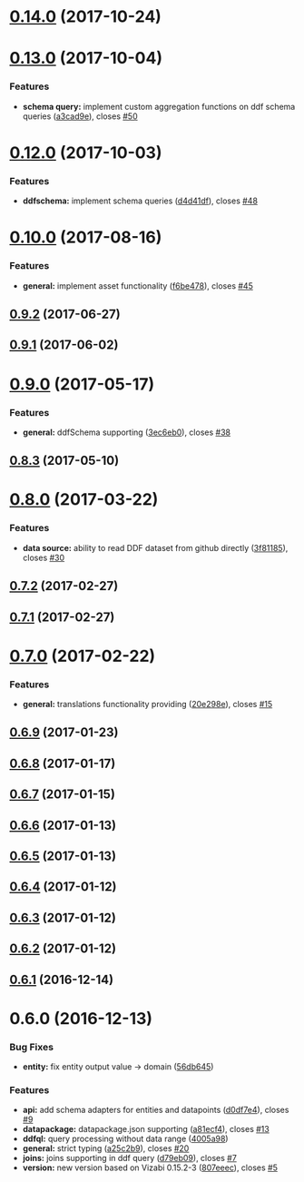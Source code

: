 <a name="0.14.0"></a>
# [0.14.0](https://github.com/vizabi/vizabi-ddfcsv-reader/compare/v0.13.0...v0.14.0) (2017-10-24)



<a name="0.13.0"></a>
# [0.13.0](https://github.com/vizabi/vizabi-ddfcsv-reader/compare/v0.12.0...v0.13.0) (2017-10-04)


### Features

* **schema query:** implement custom aggregation functions on ddf schema queries ([a3cad9e](https://github.com/vizabi/vizabi-ddfcsv-reader/commit/a3cad9e)), closes [#50](https://github.com/vizabi/vizabi-ddfcsv-reader/issues/50)



<a name="0.12.0"></a>
# [0.12.0](https://github.com/vizabi/vizabi-ddfcsv-reader/compare/v0.10.0...v0.12.0) (2017-10-03)


### Features

* **ddfschema:** implement schema queries ([d4d41df](https://github.com/vizabi/vizabi-ddfcsv-reader/commit/d4d41df)), closes [#48](https://github.com/vizabi/vizabi-ddfcsv-reader/issues/48)



<a name="0.10.0"></a>
# [0.10.0](https://github.com/vizabi/vizabi-ddfcsv-reader/compare/v0.9.1...v0.10.0) (2017-08-16)


### Features

* **general:** implement asset functionality ([f6be478](https://github.com/vizabi/vizabi-ddfcsv-reader/commit/f6be478)), closes [#45](https://github.com/vizabi/vizabi-ddfcsv-reader/issues/45)



<a name="0.9.2"></a>
## [0.9.2](https://github.com/vizabi/vizabi-ddfcsv-reader/compare/v0.9.1...v0.9.2) (2017-06-27)



<a name="0.9.1"></a>
## [0.9.1](https://github.com/vizabi/vizabi-ddfcsv-reader/compare/v0.9.0...v0.9.1) (2017-06-02)



<a name="0.9.0"></a>
# [0.9.0](https://github.com/vizabi/vizabi-ddfcsv-reader/compare/v0.8.3...v0.9.0) (2017-05-17)


### Features

* **general:** ddfSchema supporting ([3ec6eb0](https://github.com/vizabi/vizabi-ddfcsv-reader/commit/3ec6eb0)), closes [#38](https://github.com/vizabi/vizabi-ddfcsv-reader/issues/38)



<a name="0.8.3"></a>
## [0.8.3](https://github.com/vizabi/vizabi-ddfcsv-reader/compare/v0.8.0...v0.8.3) (2017-05-10)



<a name="0.8.0"></a>
# [0.8.0](https://github.com/vizabi/vizabi-ddfcsv-reader/compare/v0.7.2...v0.8.0) (2017-03-22)


### Features

* **data source:** ability to read DDF dataset from github directly ([3f81185](https://github.com/vizabi/vizabi-ddfcsv-reader/commit/3f81185)), closes [#30](https://github.com/vizabi/vizabi-ddfcsv-reader/issues/30)



<a name="0.7.2"></a>
## [0.7.2](https://github.com/vizabi/vizabi-ddfcsv-reader/compare/v0.7.1...v0.7.2) (2017-02-27)



<a name="0.7.1"></a>
## [0.7.1](https://github.com/vizabi/vizabi-ddfcsv-reader/compare/v0.7.0...v0.7.1) (2017-02-27)



<a name="0.7.0"></a>
# [0.7.0](https://github.com/vizabi/vizabi-ddfcsv-reader/compare/v0.6.9...v0.7.0) (2017-02-22)


### Features

* **general:** translations functionality providing ([20e298e](https://github.com/vizabi/vizabi-ddfcsv-reader/commit/20e298e)), closes [#15](https://github.com/vizabi/vizabi-ddfcsv-reader/issues/15)



<a name="0.6.9"></a>
## [0.6.9](https://github.com/vizabi/vizabi-ddfcsv-reader/compare/v0.6.8...v0.6.9) (2017-01-23)



<a name="0.6.8"></a>
## [0.6.8](https://github.com/vizabi/vizabi-ddfcsv-reader/compare/v0.6.7...v0.6.8) (2017-01-17)



<a name="0.6.7"></a>
## [0.6.7](https://github.com/vizabi/vizabi-ddfcsv-reader/compare/v0.6.6...v0.6.7) (2017-01-15)



<a name="0.6.6"></a>
## [0.6.6](https://github.com/vizabi/vizabi-ddfcsv-reader/compare/v0.6.5...v0.6.6) (2017-01-13)



<a name="0.6.5"></a>
## [0.6.5](https://github.com/vizabi/vizabi-ddfcsv-reader/compare/v0.6.4...v0.6.5) (2017-01-13)



<a name="0.6.4"></a>
## [0.6.4](https://github.com/vizabi/vizabi-ddfcsv-reader/compare/v0.6.3...v0.6.4) (2017-01-12)



<a name="0.6.3"></a>
## [0.6.3](https://github.com/vizabi/vizabi-ddfcsv-reader/compare/v0.6.2...v0.6.3) (2017-01-12)



<a name="0.6.2"></a>
## [0.6.2](https://github.com/vizabi/vizabi-ddfcsv-reader/compare/v0.6.1...v0.6.2) (2017-01-12)



<a name="0.6.1"></a>
## [0.6.1](https://github.com/vizabi/vizabi-ddfcsv-reader/compare/v0.6.0...v0.6.1) (2016-12-14)



<a name="0.6.0"></a>
# 0.6.0 (2016-12-13)


### Bug Fixes

* **entity:** fix entity output value -> domain ([56db645](https://github.com/vizabi/vizabi-ddfcsv-reader/commit/56db645))


### Features

* **api:** add schema adapters for entities and datapoints ([d0df7e4](https://github.com/vizabi/vizabi-ddfcsv-reader/commit/d0df7e4)), closes [#9](https://github.com/vizabi/vizabi-ddfcsv-reader/issues/9)
* **datapackage:** datapackage.json supporting ([a81ecf4](https://github.com/vizabi/vizabi-ddfcsv-reader/commit/a81ecf4)), closes [#13](https://github.com/vizabi/vizabi-ddfcsv-reader/issues/13)
* **ddfql:** query processing without data range ([4005a98](https://github.com/vizabi/vizabi-ddfcsv-reader/commit/4005a98))
* **general:** strict typing ([a25c2b9](https://github.com/vizabi/vizabi-ddfcsv-reader/commit/a25c2b9)), closes [#20](https://github.com/vizabi/vizabi-ddfcsv-reader/issues/20)
* **joins:** joins supporting in ddf query ([d79eb09](https://github.com/vizabi/vizabi-ddfcsv-reader/commit/d79eb09)), closes [#7](https://github.com/vizabi/vizabi-ddfcsv-reader/issues/7)
* **version:** new version based on Vizabi 0.15.2-3 ([807eeec](https://github.com/vizabi/vizabi-ddfcsv-reader/commit/807eeec)), closes [#5](https://github.com/vizabi/vizabi-ddfcsv-reader/issues/5)



